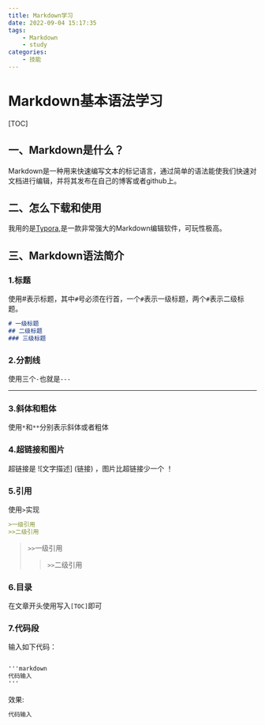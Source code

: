 ```yaml
---
title: Markdown学习
date: 2022-09-04 15:17:35
tags: 
	- Markdown
	- study
categories:
	- 技能
---
```


# Markdown基本语法学习

[TOC]

## 一、Markdown是什么？

Markdown是一种用来快速编写文本的标记语言，通过简单的语法能使我们快速对文档进行编辑，并将其发布在自己的博客或者github上。

## 二、怎么下载和使用

我用的是[Typora](https://typoraio.cn/),是一款非常强大的Markdown编辑软件，可玩性极高。

## 三、Markdown语法简介

### 1.标题

使用#表示标题，其中`#`号必须在行首，一个`#`表示一级标题，两个`#`表示二级标题。

``` markdown
# 一级标题
## 二级标题
### 三级标题
```

### 2.分割线

使用三个`-`也就是`---`

---

### 3.斜体和粗体

使用`*`和`**`分别表示斜体或者粗体

### 4.超链接和图片

超链接是 ![文字描述] (链接) ，图片比超链接少一个 ！

### 5.引用

使用`>`实现
```markdown
>一级引用
>>二级引用
```

> `>>`一级引用
>
> > `>>`二级引用

### 6.目录

在文章开头使用写入`[TOC]`即可

### 7.代码段

输入如下代码：

``` markdown

'''markdown
代码输入
'''
```

效果:

``` markdown
代码输入
```

